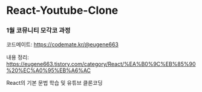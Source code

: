# React-Youtube-Clone

### 1월 코뮤니티 모각코 과정

코드메이트: https://codemate.kr/@eugene663

내용 정리: https://eugene663.tistory.com/category/React/%EA%B0%9C%EB%85%90%20%EC%A0%95%EB%A6%AC

React의 기본 문법 학습 및 유튜브 클론코딩
